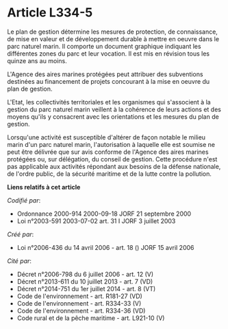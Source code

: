 # Article L334-5

Le plan de gestion détermine les mesures de protection, de connaissance, de mise en valeur et de développement durable à
mettre en oeuvre dans le parc naturel marin. Il comporte un document graphique indiquant les différentes zones du parc et
leur vocation. Il est mis en révision tous les quinze ans au moins.

L'Agence des aires marines protégées peut attribuer des subventions destinées au financement de projets concourant à la mise
en oeuvre du plan de gestion.

L'Etat, les collectivités territoriales et les organismes qui s'associent à la gestion du parc naturel marin veillent à la
cohérence de leurs actions et des moyens qu'ils y consacrent avec les orientations et les mesures du plan de gestion.

Lorsqu'une activité est susceptible d'altérer de façon notable le milieu marin d'un parc naturel marin, l'autorisation à
laquelle elle est soumise ne peut être délivrée que sur avis conforme de l'Agence des aires marines protégées ou, sur
délégation, du conseil de gestion. Cette procédure n'est pas applicable aux activités répondant aux besoins de la défense
nationale, de l'ordre public, de la sécurité maritime et de la lutte contre la pollution.

**Liens relatifs à cet article**

_Codifié par_:

  - Ordonnance 2000-914 2000-09-18 JORF 21 septembre 2000
  - Loi n°2003-591 2003-07-02 art. 31 I JORF 3 juillet 2003

_Créé par_:

  - Loi n°2006-436 du 14 avril 2006 - art. 18 () JORF 15 avril 2006

_Cité par_:

  - Décret n°2006-798 du 6 juillet 2006 - art. 12 (V)
  - Décret n°2013-611 du 10 juillet 2013 - art. 7 (VD)
  - Décret n°2014-751 du 1er juillet 2014 - art. 8 (VT)
  - Code de l'environnement - art. R181-27 (VD)
  - Code de l'environnement - art. R334-33 (V)
  - Code de l'environnement - art. R334-36 (VD)
  - Code rural et de la pêche maritime - art. L921-10 (V)
